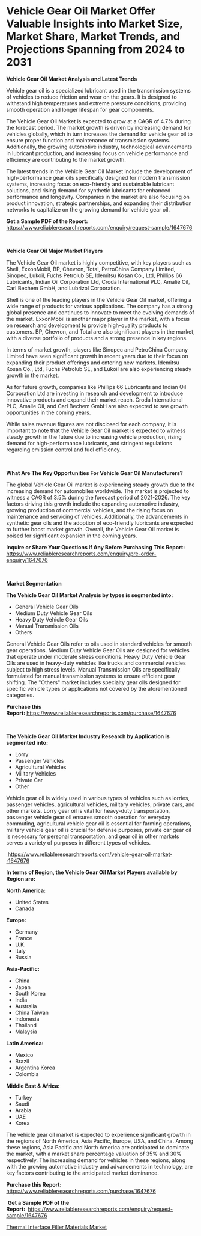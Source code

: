 <p><h1>Vehicle Gear Oil Market Offer Valuable Insights into Market Size, Market Share, Market Trends, and Projections Spanning from 2024 to 2031</h1></p><p><strong>Vehicle Gear Oil Market Analysis and Latest Trends</strong></p>
<p><p>Vehicle gear oil is a specialized lubricant used in the transmission systems of vehicles to reduce friction and wear on the gears. It is designed to withstand high temperatures and extreme pressure conditions, providing smooth operation and longer lifespan for gear components.</p><p>The Vehicle Gear Oil Market is expected to grow at a CAGR of 4.7% during the forecast period. The market growth is driven by increasing demand for vehicles globally, which in turn increases the demand for vehicle gear oil to ensure proper function and maintenance of transmission systems. Additionally, the growing automotive industry, technological advancements in lubricant production, and increasing focus on vehicle performance and efficiency are contributing to the market growth.</p><p>The latest trends in the Vehicle Gear Oil Market include the development of high-performance gear oils specifically designed for modern transmission systems, increasing focus on eco-friendly and sustainable lubricant solutions, and rising demand for synthetic lubricants for enhanced performance and longevity. Companies in the market are also focusing on product innovation, strategic partnerships, and expanding their distribution networks to capitalize on the growing demand for vehicle gear oil.</p></p>
<p><strong>Get a Sample PDF of the Report:&nbsp;</strong> <a href="https://www.reliableresearchreports.com/enquiry/request-sample/1647676">https://www.reliableresearchreports.com/enquiry/request-sample/1647676</a></p>
<p>&nbsp;</p>
<p><strong>Vehicle Gear Oil Major Market Players</strong></p>
<p><p>The Vehicle Gear Oil market is highly competitive, with key players such as Shell, ExxonMobil, BP, Chevron, Total, PetroChina Company Limited, Sinopec, Lukoil, Fuchs Petrolub SE, Idemitsu Kosan Co., Ltd, Phillips 66 Lubricants, Indian Oil Corporation Ltd, Croda International PLC, Amalie Oil, Carl Bechem GmbH, and Lubrizol Corporation.</p><p>Shell is one of the leading players in the Vehicle Gear Oil market, offering a wide range of products for various applications. The company has a strong global presence and continues to innovate to meet the evolving demands of the market. ExxonMobil is another major player in the market, with a focus on research and development to provide high-quality products to customers. BP, Chevron, and Total are also significant players in the market, with a diverse portfolio of products and a strong presence in key regions.</p><p>In terms of market growth, players like Sinopec and PetroChina Company Limited have seen significant growth in recent years due to their focus on expanding their product offerings and entering new markets. Idemitsu Kosan Co., Ltd, Fuchs Petrolub SE, and Lukoil are also experiencing steady growth in the market.</p><p>As for future growth, companies like Phillips 66 Lubricants and Indian Oil Corporation Ltd are investing in research and development to introduce innovative products and expand their market reach. Croda International PLC, Amalie Oil, and Carl Bechem GmbH are also expected to see growth opportunities in the coming years.</p><p>While sales revenue figures are not disclosed for each company, it is important to note that the Vehicle Gear Oil market is expected to witness steady growth in the future due to increasing vehicle production, rising demand for high-performance lubricants, and stringent regulations regarding emission control and fuel efficiency.</p></p>
<p>&nbsp;</p>
<p><strong>What Are The Key Opportunities For Vehicle Gear Oil Manufacturers?</strong></p>
<p><p>The global Vehicle Gear Oil market is experiencing steady growth due to the increasing demand for automobiles worldwide. The market is projected to witness a CAGR of 3.5% during the forecast period of 2021-2026. The key factors driving this growth include the expanding automotive industry, growing production of commercial vehicles, and the rising focus on maintenance and servicing of vehicles. Additionally, the advancements in synthetic gear oils and the adoption of eco-friendly lubricants are expected to further boost market growth. Overall, the Vehicle Gear Oil market is poised for significant expansion in the coming years.</p></p>
<p><strong>Inquire or Share Your Questions If Any Before Purchasing This Report:</strong> <a href="https://www.reliableresearchreports.com/enquiry/pre-order-enquiry/1647676">https://www.reliableresearchreports.com/enquiry/pre-order-enquiry/1647676</a></p>
<p>&nbsp;</p>
<p><strong>Market Segmentation</strong></p>
<p><strong>The Vehicle Gear Oil Market Analysis by types is segmented into:</strong></p>
<p><ul><li>General Vehicle Gear Oils</li><li>Medium Duty Vehicle Gear Oils</li><li>Heavy Duty Vehicle Gear Oils</li><li>Manual Transmission Oils</li><li>Others</li></ul></p>
<p><p>General Vehicle Gear Oils refer to oils used in standard vehicles for smooth gear operations. Medium Duty Vehicle Gear Oils are designed for vehicles that operate under moderate stress conditions. Heavy Duty Vehicle Gear Oils are used in heavy-duty vehicles like trucks and commercial vehicles subject to high stress levels. Manual Transmission Oils are specifically formulated for manual transmission systems to ensure efficient gear shifting. The "Others" market includes specialty gear oils designed for specific vehicle types or applications not covered by the aforementioned categories.</p></p>
<p><strong>Purchase this Report:&nbsp;</strong><a href="https://www.reliableresearchreports.com/purchase/1647676">https://www.reliableresearchreports.com/purchase/1647676</a></p>
<p>&nbsp;</p>
<p><strong>The Vehicle Gear Oil Market Industry Research by Application is segmented into:</strong></p>
<p><ul><li>Lorry</li><li>Passenger Vehicles</li><li>Agricultural Vehicles</li><li>Military Vehicles</li><li>Private Car</li><li>Other</li></ul></p>
<p><p>Vehicle gear oil is widely used in various types of vehicles such as lorries, passenger vehicles, agricultural vehicles, military vehicles, private cars, and other markets. Lorry gear oil is vital for heavy-duty transportation, passenger vehicle gear oil ensures smooth operation for everyday commuting, agricultural vehicle gear oil is essential for farming operations, military vehicle gear oil is crucial for defense purposes, private car gear oil is necessary for personal transportation, and gear oil in other markets serves a variety of purposes in different types of vehicles.</p></p>
<p><a href="https://www.reliableresearchreports.com/vehicle-gear-oil-market-r1647676">&nbsp;https://www.reliableresearchreports.com/vehicle-gear-oil-market-r1647676</a></p>
<p><strong>In terms of Region, the Vehicle Gear Oil Market Players available by Region are:</strong></p>
<p>
    <p> <strong> North America: </strong>
        <ul>
            <li>United States</li>
            <li>Canada</li>
        </ul>
        </p> 
    <p> <strong> Europe: </strong>
        <ul>
            <li>Germany</li>
            <li>France</li>
            <li>U.K.</li>
            <li>Italy</li>
            <li>Russia</li>
        </ul>
        </p> 
    <p> <strong> Asia-Pacific: </strong>
        <ul>
            <li>China</li>
            <li>Japan</li>
            <li>South Korea</li>
            <li>India</li>
            <li>Australia</li>
            <li>China Taiwan</li>
            <li>Indonesia</li>
            <li>Thailand</li>
            <li>Malaysia</li>
        </ul>
        </p> 
    <p> <strong> Latin America: </strong>
        <ul>
            <li>Mexico</li>
            <li>Brazil</li>
            <li>Argentina Korea</li>
            <li>Colombia</li>
        </ul>
        </p> 
    <p> <strong> Middle East & Africa: </strong>
        <ul>
            <li>Turkey</li>
            <li>Saudi</li>
            <li>Arabia</li>
            <li>UAE</li>
            <li>Korea</li>
        </ul>
    </p>
    </p>
<p><p>The vehicle gear oil market is expected to experience significant growth in the regions of North America, Asia Pacific, Europe, USA, and China. Among these regions, Asia Pacific and North America are anticipated to dominate the market, with a market share percentage valuation of 35% and 30% respectively. The increasing demand for vehicles in these regions, along with the growing automotive industry and advancements in technology, are key factors contributing to the anticipated market dominance.</p></p>
<p><strong>Purchase this Report: </strong><a href="https://www.reliableresearchreports.com/purchase/1647676">https://www.reliableresearchreports.com/purchase/1647676</a></p>
<p>&nbsp;<strong>Get a Sample PDF of the Report:&nbsp;&nbsp;</strong><a href="https://www.reliableresearchreports.com/enquiry/request-sample/1647676">https://www.reliableresearchreports.com/enquiry/request-sample/1647676</a></p>
<p><strong></strong></p>
<p><p><a href="https://github.com/BryanLittlebXfbG/Market-Research-Report-List-1/blob/main/thermal-interface-filler-materials-market.md">Thermal Interface Filler Materials Market</a></p></p>